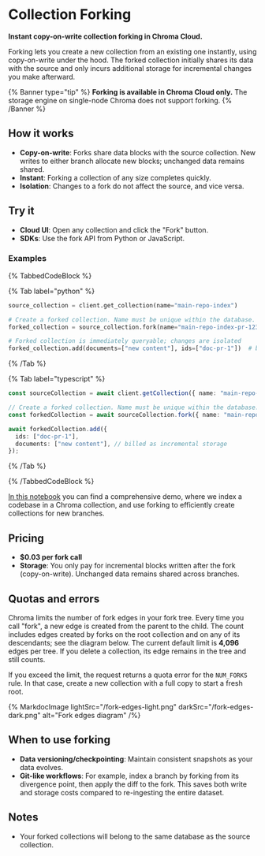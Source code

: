 # Collection Forking

**Instant copy-on-write collection forking in Chroma Cloud.**

Forking lets you create a new collection from an existing one instantly, using copy-on-write under the hood. The forked collection initially shares its data with the source and only incurs additional storage for incremental changes you make afterward.

{% Banner type="tip" %}
**Forking is available in Chroma Cloud only.** The storage engine on single-node Chroma does not support forking.
{% /Banner %}

## How it works

- **Copy-on-write**: Forks share data blocks with the source collection. New writes to either branch allocate new blocks; unchanged data remains shared.
- **Instant**: Forking a collection of any size completes quickly.
- **Isolation**: Changes to a fork do not affect the source, and vice versa.

## Try it

- **Cloud UI**: Open any collection and click the "Fork" button.
- **SDKs**: Use the fork API from Python or JavaScript.

### Examples

{% TabbedCodeBlock %}

{% Tab label="python" %}
```python
source_collection = client.get_collection(name="main-repo-index")

# Create a forked collection. Name must be unique within the database.
forked_collection = source_collection.fork(name="main-repo-index-pr-1234")

# Forked collection is immediately queryable; changes are isolated
forked_collection.add(documents=["new content"], ids=["doc-pr-1"])  # billed as incremental storage
```
{% /Tab %}

{% Tab label="typescript" %}
```typescript
const sourceCollection = await client.getCollection({ name: "main-repo-index" });

// Create a forked collection. Name must be unique within the database.
const forkedCollection = await sourceCollection.fork({ name: "main-repo-index-pr-1234" });

await forkedCollection.add({
  ids: ["doc-pr-1"],
  documents: ["new content"], // billed as incremental storage
});
```
{% /Tab %}

{% /TabbedCodeBlock %}

[In this notebook](https://github.com/chroma-core/chroma/blob/main/examples/advanced/forking.ipynb) you can find a comprehensive demo, where we index a codebase in a Chroma collection, and use forking to efficiently create collections for new branches.

## Pricing

- **$0.03 per fork call**
- **Storage**: You only pay for incremental blocks written after the fork (copy-on-write). Unchanged data remains shared across branches.

## Quotas and errors

Chroma limits the number of fork edges in your fork tree. Every time you call "fork", a new edge is created from the parent to the child.  The count includes edges created by forks on the root collection and on any of its descendants; see the diagram below. The current default limit is **4,096** edges per tree. If you delete a collection, its edge remains in the tree and still counts.

If you exceed the limit, the request returns a quota error for the `NUM_FORKS` rule. In that case, create a new collection with a full copy to start a fresh root.

{% MarkdocImage lightSrc="/fork-edges-light.png" darkSrc="/fork-edges-dark.png" alt="Fork edges diagram" /%}


## When to use forking

- **Data versioning/checkpointing**: Maintain consistent snapshots as your data evolves.
 - **Git-like workflows**: For example, index a branch by forking from its divergence point, then apply the diff to the fork. This saves both write and storage costs compared to re-ingesting the entire dataset.

## Notes

- Your forked collections will belong to the same database as the source collection.


